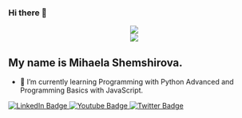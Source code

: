 ### Hi there 👋
<div id="header" align="center">
   <img src="https://media.giphy.com/media/PLGtXGjpuYv7HFcMJM/giphy.gif"/>
</div>
<div id="header" align="center">
   <img src="https://media.giphy.com/media/PLGtXGjpuYv7HFcMJM/giphy.gif"/>
</div>


## My name is Mihaela Shemshirova.
- 🌱 I’m currently learning Programming with Python Advanced and Programming Basics with JavaScript.
<div id="badges">
  <a href="your-linkedin-URL">
    <img src="https://img.shields.io/badge/LinkedIn-blue?style=for-the-badge&logo=linkedin&logoColor=white" alt="LinkedIn Badge"/>
  </a>
  <a href="your-youtube-URL">
    <img src="https://img.shields.io/badge/YouTube-red?style=for-the-badge&logo=youtube&logoColor=white" alt="Youtube Badge"/>
  </a>
  <a href="your-twitter-URL">
    <img src="https://img.shields.io/badge/Twitter-blue?style=for-the-badge&logo=twitter&logoColor=white" alt="Twitter Badge"/>
  </a>
</div>
